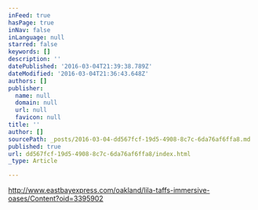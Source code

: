 ```yaml
---
inFeed: true
hasPage: true
inNav: false
inLanguage: null
starred: false
keywords: []
description: ''
datePublished: '2016-03-04T21:39:38.789Z'
dateModified: '2016-03-04T21:36:43.648Z'
authors: []
publisher:
  name: null
  domain: null
  url: null
  favicon: null
title: ''
author: []
sourcePath: _posts/2016-03-04-dd567fcf-19d5-4908-8c7c-6da76af6ffa8.md
published: true
url: dd567fcf-19d5-4908-8c7c-6da76af6ffa8/index.html
_type: Article

---
```

http://www.eastbayexpress.com/oakland/lila-taffs-immersive-oases/Content?oid=3395902